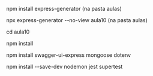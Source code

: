 npm install express-generator (na pasta aulas)

npx express-generator --no-view aula10 (na pasta aulas)

cd aula10	

npm install

npm install swagger-ui-express mongoose dotenv

npm install --save-dev nodemon jest supertest